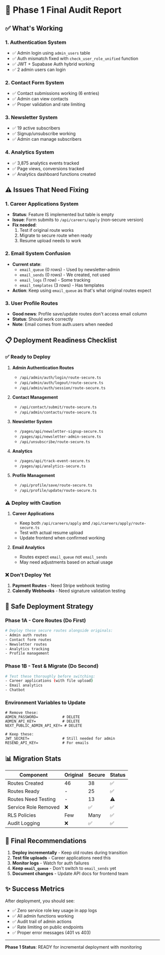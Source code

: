 # 🎯 Phase 1 Final Audit Report

## ✅ What's Working

### 1. **Authentication System**
- ✅ Admin login using `admin_users` table
- ✅ Auth mismatch fixed with `check_user_role_unified` function
- ✅ JWT + Supabase Auth hybrid working
- ✅ 2 admin users can login

### 2. **Contact Form System**
- ✅ Contact submissions working (6 entries)
- ✅ Admin can view contacts
- ✅ Proper validation and rate limiting

### 3. **Newsletter System**
- ✅ 19 active subscribers
- ✅ Signup/unsubscribe working
- ✅ Admin can manage subscribers

### 4. **Analytics System**
- ✅ 3,875 analytics events tracked
- ✅ Page views, conversions tracked
- ✅ Analytics dashboard functions created

## ⚠️ Issues That Need Fixing

### 1. **Career Applications System**
- **Status**: Feature IS implemented but table is empty
- **Issue**: Form submits to `/api/careers/apply` (non-secure version)
- **Fix needed**: 
  1. Test if original route works
  2. Migrate to secure route when ready
  3. Resume upload needs to work

### 2. **Email System Confusion**
- **Current state**:
  - `email_queue` (0 rows) - Used by newsletter-admin
  - `email_sends` (0 rows) - We created, not used
  - `email_logs` (1 row) - Some tracking
  - `email_templates` (3 rows) - Has templates
- **Action**: Keep using `email_queue` as that's what original routes expect

### 3. **User Profile Routes**
- **Good news**: Profile save/update routes don't access email column
- **Status**: Should work correctly
- **Note**: Email comes from auth.users when needed

## 📋 Deployment Readiness Checklist

### ✅ Ready to Deploy
1. **Admin Authentication Routes**
   - `/api/admin/auth/login/route-secure.ts`
   - `/api/admin/auth/logout/route-secure.ts`
   - `/api/admin/auth/session/route-secure.ts`

2. **Contact Management**
   - `/api/contact/submit/route-secure.ts`
   - `/api/admin/contacts/route-secure.ts`

3. **Newsletter System**
   - `/pages/api/newsletter-signup-secure.ts`
   - `/pages/api/newsletter-admin-secure.ts`
   - `/api/unsubscribe/route-secure.ts`

4. **Analytics**
   - `/pages/api/track-event-secure.ts`
   - `/pages/api/analytics-secure.ts`

5. **Profile Management**
   - `/api/profile/save/route-secure.ts`
   - `/api/profile/update/route-secure.ts`

### ⚠️ Deploy with Caution
1. **Career Applications**
   - Keep both `/api/careers/apply` and `/api/careers/apply/route-secure.ts`
   - Test with actual resume upload
   - Update frontend when confirmed working

2. **Email Analytics**
   - Routes expect `email_queue` not `email_sends`
   - May need adjustments based on actual usage

### ❌ Don't Deploy Yet
1. **Payment Routes** - Need Stripe webhook testing
2. **Calendly Webhooks** - Need signature validation testing

## 🚀 Safe Deployment Strategy

### Phase 1A - Core Routes (Do First)
```bash
# Deploy these secure routes alongside originals:
- Admin auth routes
- Contact form routes  
- Newsletter routes
- Analytics tracking
- Profile management
```

### Phase 1B - Test & Migrate (Do Second)
```bash
# Test these thoroughly before switching:
- Career applications (with file upload)
- Email analytics
- Chatbot
```

### Environment Variables to Update
```env
# Remove these:
ADMIN_PASSWORD=           # DELETE
ADMIN_API_KEY=            # DELETE
NEXT_PUBLIC_ADMIN_API_KEY= # DELETE

# Keep these:
JWT_SECRET=               # Still needed for admin
RESEND_API_KEY=           # For emails
```

## 📊 Migration Stats

| Component | Original | Secure | Status |
|-----------|----------|---------|---------|
| Routes Created | 46 | 38 | ✅ |
| Routes Ready | - | 25 | ✅ |
| Routes Need Testing | - | 13 | ⚠️ |
| Service Role Removed | ❌ | ✅ | ✅ |
| RLS Policies | Few | Many | ✅ |
| Audit Logging | ❌ | ✅ | ✅ |

## 🎯 Final Recommendations

1. **Deploy incrementally** - Keep old routes during transition
2. **Test file uploads** - Career applications need this
3. **Monitor logs** - Watch for auth failures
4. **Keep `email_queue`** - Don't switch to `email_sends` yet
5. **Document changes** - Update API docs for frontend team

## ✨ Success Metrics

After deployment, you should see:
- ✅ Zero service role key usage in app logs
- ✅ All admin functions working
- ✅ Audit trail of admin actions
- ✅ Rate limiting on public endpoints
- ✅ Proper error messages (401 vs 403)

---

**Phase 1 Status**: READY for incremental deployment with monitoring